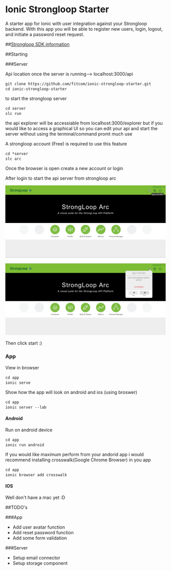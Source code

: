 # Ionic Strongloop Starter

A starter app for Ionic with user integration against your Strongloop backend. With this app you will be able to register new users, login, logout, and initiate a password reset request.


##[Strongloop SDK information](http://docs.strongloop.com/display/public/LB/AngularJS+JavaScript+SDK)


##Starting

###Server

Api location once the server is running--> localhost:3000/api


```
git clone https://github.com/fitcom/ionic-strongloop-starter.git
cd ionic-strongloop-starter
```

to start the strongloop server

```
cd server
slc run
```
the api explorer will be accessiable from localhost:3000/explorer
but if you would like to access a graphical UI so you can edit your api and start the server without using the terminal/command promt much use


A strongloop account (Free) is required to use this feature
```
cd *server
slc arc
```
Once the browser is open create a new account or login

After login to start the api server from strongloop arc

![Alt text](https://raw.githubusercontent.com/fitcom/ionic-strongloop-starter/master/images/ss_arc.png "Strongloop Arc")

![Alt text](https://raw.githubusercontent.com/fitcom/ionic-strongloop-starter/master/images/ss_arc_2.png "Strongloop Arc")

Then click start :)

### App

View in browser 
```
cd app
ionic serve
```

Show how the app will look on android and ios (using broswer)

```
cd app
ionic server --lab
```

#### Android
Run on android device
```
cd app
ionic run android
```

If you would like maximum perform from your andorid app i would recommend installing crosswalk(Google Chrome Browser) in you app

```
cd app
ionic browser add crosswalk
```

#### IOS

Well don't have a mac yet :D


##TODO's

###App
+ Add user avatar function
+ Add reset password function
+ Add some form validation

###Server

+ Setup email connector
+ Setup storage component
